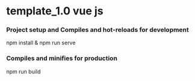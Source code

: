 # template_1.0 vue js


### Project setup and Compiles and hot-reloads for development

npm install & npm run serve


### Compiles and minifies for production
npm run build
